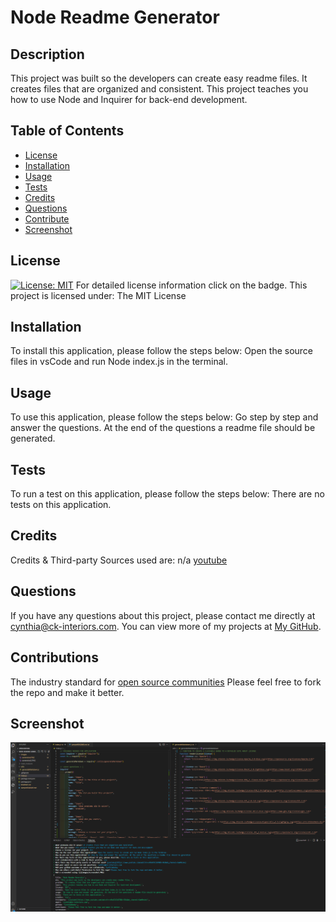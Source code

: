 # Node Readme Generator

## Description
This project was built so the developers can create easy readme files.
It creates files that are organized and consistent.
This project teaches you how to use Node and Inquirer for back-end development.

## Table of Contents
- [License](#license)
- [Installation](#installation)
- [Usage](#usage)
- [Tests](#tests)
- [Credits](#credits)
- [Questions](#questions)
- [Contribute](#contribute)
- [Screenshot](#Screenshot)

## License
[![License: MIT](https://img.shields.io/badge/License-MIT-yellow.svg)](https://opensource.org/licenses/MIT)
For detailed license information click on the badge. This project is licensed under: The MIT License

## Installation
To install this application, please follow the steps below:
Open the source files in vsCode and run Node index.js in the terminal.

## Usage
To use this application, please follow the steps below:
Go step by step and answer the questions. At the end of the questions a readme file should be generated.

## Tests
To run a test on this application, please follow the steps below:
There are no tests on this application.

## Credits
Credits & Third-party Sources used are:
n/a
[youtube](https://www.youtube.com/watch?v=xMoAZVIiGT0&t=58s&ab_channel=SamMeske)

## Questions
If you have any questions about this project, please contact me directly at cynthia@ck-interiors.com. 
You can view more of my projects at [My GitHub](https://github.com/CynthiaGodoy).

## Contributions
The industry standard for [open source communities](https://www.contributor-covenant.org/)
Please feel free to fork the repo and make it better.

## Screenshot
![](images/screenshot.PNG)

